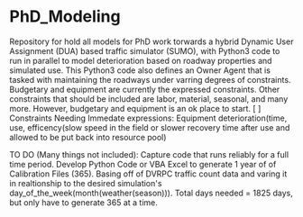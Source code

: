 # PhD_Modeling
Repository for hold all models for PhD work torwards a hybrid Dynamic User Assignment (DUA) based traffic simulator (SUMO), with Python3 code to run in parallel to model deterioration based on roadway properties and simulated use. This Python3 code also defines an Owner Agent that is tasked with maintaining the roadways under varring degrees of constraints. Budgetary and equipment are currently the expressed constraints. Other constraints that should be included are labor, material, seasonal, and many more. However, budgetary and equipment is an ok place to start. 
  [  ] Constraints Needing Immedate expressions: Equipment deterioration(time, use, efficency(slow speed in the field or slower recovery time after use and allowed to be put back into resource pool)  

TO DO (Many things not included):
  Capture code that runs reliably for a full time period.
  Develop Python Code or VBA Excel to generate 1 year of of Calibration Files (365). Basing off of DVRPC traffic count data and varing it in realtionship to the desired simulation's day_of_the_week(month(weather(season))). Total days needed = 1825 days, but only have to generate 365 at a time.
